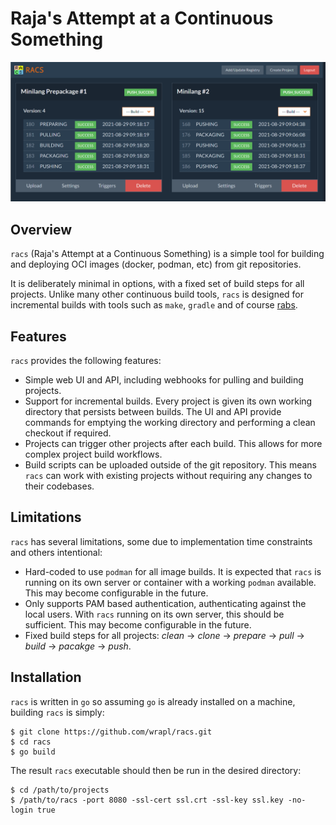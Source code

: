 # Raja's Attempt at a Continuous Something

![Screenshot 1](docs/screen1.png)

## Overview

``racs`` (Raja's Attempt at a Continuous Something) is a simple tool for building and deploying OCI images (docker, podman, etc) from git repositories.

It is deliberately minimal in options, with a fixed set of build steps for all projects. Unlike many other continuous build tools, ``racs`` is designed for incremental builds with tools such as ``make``, ``gradle`` and of course [rabs](https://rabs.readthedocs.io).

## Features

``racs`` provides the following features:

* Simple web UI and API, including webhooks for pulling and building projects.
* Support for incremental builds. Every project is given its own working directory that persists between builds. The UI and API provide commands for emptying the working directory and performing a clean checkout if required.
* Projects can trigger other projects after each build. This allows for more complex project build workflows.
* Build scripts can be uploaded outside of the git repository. This means ``racs`` can work with existing projects without requiring any changes to their codebases.

## Limitations

``racs`` has several limitations, some due to implementation time constraints and others intentional:

* Hard-coded to use ``podman`` for all image builds. It is expected that ``racs`` is running on its own server or container with a working ``podman`` available. This may become configurable in the future.
* Only supports PAM based authentication, authenticating against the local users. With ``racs`` running on its own server, this should be sufficient. This may become configurable in the future.
* Fixed build steps for all projects: *clean* -> *clone* -> *prepare* -> *pull* -> *build* -> *pacakge* -> *push*.

## Installation

``racs`` is written in ``go`` so assuming ``go`` is already installed on a machine, building ``racs`` is simply:

```console
$ git clone https://github.com/wrapl/racs.git
$ cd racs
$ go build
```

The result ``racs`` executable should then be run in the desired directory:

```console
$ cd /path/to/projects
$ /path/to/racs -port 8080 -ssl-cert ssl.crt -ssl-key ssl.key -no-login true
```
